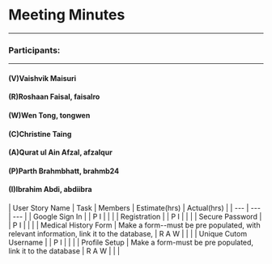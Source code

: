 # Meeting Minutes
____

### Participants:
***
#### (V)Vaishvik Maisuri
#### (R)Roshaan Faisal, faisalro
#### (W)Wen Tong, tongwen
#### (C)Christine Taing
#### (A)Qurat ul Ain Afzal, afzalqur
#### (P)Parth Brahmbhatt, brahmb24 
#### (I)Ibrahim Abdi, abdiibra
####
| User Story Name | Task | Members | Estimate(hrs) | Actual(hrs) |
| --- | --- | --- |
| Google Sign In |  | P I |  |  |
| Registration |  | P I |  |  |
| Secure Password |  | P I |  |  |
| Medical History Form | Make a form--must be pre populated, with relevant information, link it to the database,  | R A W |  |  |
| Unique Cutom Username |  | P I |  |  |
| Profile Setup | Make a form-must be pre populated, link it to the database | R A W |  |  |

